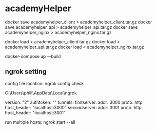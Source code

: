 # academyHelper

docker save academyhelper_client > academyhelper_client.tar.gz
docker save academyhelper_api > academyhelper_api.tar.gz
docker save academyhelper_nginx > academyhelper_nginx.tar.gz

docker load < academyhelper_client.tar.gz
docker load < academyhelper_api.tar.gz
docker load < academyhelper_nginx.tar.gz

docker-compose up --build

## ngrok setting
config file location: ngrok config check

C:\Users\phill\AppData\Local\ngrok

version: "2"
authtoken: ""
tunnels:
  firstserver:
    addr: 3000
    proto: http
    host_header: "localhost:3000"
  secondserver:
    addr: 3001
    proto: http
    host_header: "localhost:3001"

run multiple hosts: ngrok start --all